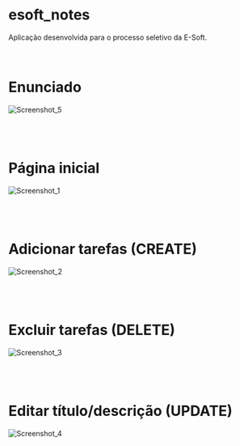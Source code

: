 # esoft_notes
Aplicação desenvolvida para o processo seletivo da E-Soft.<br/>
<br/>
<br/>
# Enunciado
![Screenshot_5](https://user-images.githubusercontent.com/68978413/151686031-ad71c4ef-dc06-493b-be39-750f5a12f6f6.jpg)
<br/>
<br/>
<br/>
<br/>
# Página inicial
![Screenshot_1](https://user-images.githubusercontent.com/68978413/151685908-9ec94d75-52be-4522-83ae-e268e23cde77.jpg)
<br/>
<br/>
<br/>
<br/>
# Adicionar tarefas (CREATE)
![Screenshot_2](https://user-images.githubusercontent.com/68978413/151685923-9ce1febe-ff7f-476c-9074-91b20b881dcf.jpg)
<br/>
<br/>
<br/>
<br/>
# Excluir tarefas (DELETE)
![Screenshot_3](https://user-images.githubusercontent.com/68978413/151685931-7f17808c-a797-49da-988d-3e183ab51921.jpg)
<br/>
<br/>
<br/>
<br/>
# Editar título/descrição (UPDATE)
![Screenshot_4](https://user-images.githubusercontent.com/68978413/151685930-e022b6d5-00c0-4ad6-8c4f-44a55eb96687.jpg)



